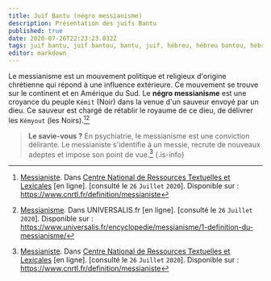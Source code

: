 ```yaml
---
title: Juif Bantu (négro messianisme)
description: Présentation des juifs Bantu
published: true
date: 2020-07-26T22:23:23.032Z
tags: juif bantu, juif bantou, bantu, juif, hébreu, hébreu bantou, hébreu bantu, négro messianisme, négro-messianisme, afro messianisme, afro-messianisme
editor: markdown
---
```


Le messianisme est un mouvement politique et religieux d'origine chrétienne qui répond à une influence extérieure. Ce mouvement se trouve sur le continent et en Amérique du Sud.
Le **négro messianisme** est une croyance du peuple `Kémit` (Noir) dans la venue d'un sauveur envoyé par un dieu. Ce sauveur est chargé de rétablir le royaume de ce dieu, de délivrer les `Kémyout` (les Noirs).[^1][^2]

> **Le savie-vous ?**
> En psychiatrie, le messianisme est une conviction délirante. Le messianiste s'identifie à un messie, recrute de nouveaux adeptes et impose son point de vue.[^1]
{.is-info}

[^1]: [Messianiste](https://www.cnrtl.fr/definition/messianiste). Dans [Centre National de Ressources Textuelles et Lexicales](https://www.cnrtl.fr/) [en ligne]. [consulté le `26` `Juillet` `2020`]. Disponible sur : https://www.cnrtl.fr/definition/messianiste
[^2]: [Messianisme](https://www.universalis.fr/encyclopedie/messianisme/1-definition-du-messianisme/). Dans UNIVERSALIS.fr [en ligne]. [consulté le `26` `Juillet` `2020`]. Disponible sur : https://www.universalis.fr/encyclopedie/messianisme/1-definition-du-messianisme/